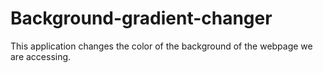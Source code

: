 # Background-gradient-changer

This application changes the color of the background of the webpage we are accessing. 
